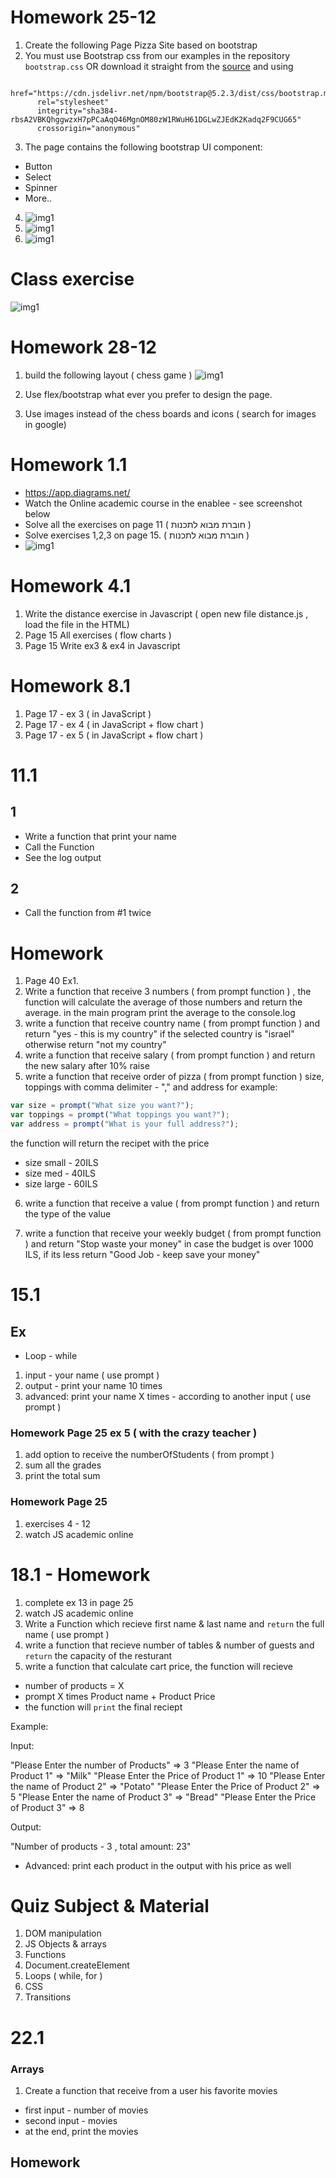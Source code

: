 # Homework 25-12

1. Create the following Page Pizza Site based on bootstrap
2. You must use Bootstrap css from our examples in the repository `bootstrap.css` OR download it straight from the [source](https://cdn.jsdelivr.net/npm/bootstrap@5.2.3/dist/css/bootstrap.min.css)
   and using

```JS
 href="https://cdn.jsdelivr.net/npm/bootstrap@5.2.3/dist/css/bootstrap.min.css"
      rel="stylesheet"
      integrity="sha384-rbsA2VBKQhggwzxH7pPCaAqO46MgnOM80zW1RWuH61DGLwZJEdK2Kadq2F9CUG65"
      crossorigin="anonymous"
```

3. The page contains the following bootstrap UI component:

- Button
- Select
- Spinner
- More..

4. ![img1](./bootstrap-homework-25-12//Screen%20Shot%202022-12-26%20at%201.04.14.png)
5. ![img1](./bootstrap-homework-25-12//Screen%20Shot%202022-12-26%20at%201.04.21.png)
6. ![img1](./bootstrap-homework-25-12//Screen%20Shot%202022-12-26%20at%201.04.27.png)

# Class exercise

![img1](./pizza-blocks.png)

# Homework 28-12

1. build the following layout ( chess game )
   ![img1](./bootstrap-homework-28-12%20homework/chess.com.png)

2. Use flex/bootstrap what ever you prefer to design the page.
3. Use images instead of the chess boards and icons ( search for images in google)

# Homework 1.1

- https://app.diagrams.net/
- Watch the Online academic course in the enablee - see screenshot below
- Solve all the exercises on page 11 ( חוברת מבוא לתכנות )
- Solve exercises 1,2,3 on page 15. ( חוברת מבוא לתכנות )
- ![img1](.//Screen%20Shot%202023-01-02%20at%2013.02.06.png)

# Homework 4.1

1. Write the distance exercise in Javascript ( open new file distance.js , load the file in the HTML)
2. Page 15 All exercises ( flow charts )
3. Page 15 Write ex3 & ex4 in Javascript

# Homework 8.1

1. Page 17 - ex 3 ( in JavaScript )
2. Page 17 - ex 4 ( in JavaScript + flow chart )
3. Page 17 - ex 5 ( in JavaScript + flow chart )

# 11.1

## 1

- Write a function that print your name
- Call the Function
- See the log output

## 2

- Call the function from #1 twice

# Homework

1. Page 40 Ex1.
2. Write a function that receive 3 numbers ( from prompt function ) , the function will calculate the average of those numbers and return the average.
   in the main program print the average to the console.log
3. write a function that receive country name ( from prompt function ) and return "yes - this is my country" if the selected country is "israel" otherwise return "not my country"
4. write a function that receive salary ( from prompt function ) and return the new salary after 10% raise
5. write a function that receive order of pizza ( from prompt function ) size, toppings with comma delimiter - "," and address
   for example:

```js
var size = prompt("What size you want?");
var toppings = prompt("What toppings you want?");
var address = prompt("What is your full address?");
```

the function will return the recipet with the price

- size small - 20ILS
- size med - 40ILS
- size large - 60ILS

6. write a function that receive a value ( from prompt function ) and return the type of the value

7. write a function that receive your weekly budget ( from prompt function ) and return "Stop waste your money" in case the budget is over 1000 ILS, if its less return "Good Job - keep save your money"

# 15.1

## Ex

- Loop - while

1. input - your name ( use prompt )
2. output - print your name 10 times
3. advanced: print your name X times - according to another input ( use prompt )

### Homework Page 25 ex 5 ( with the crazy teacher )

1. add option to receive the numberOfStudents ( from prompt )
2. sum all the grades
3. print the total sum

### Homework Page 25

1. exercises 4 - 12
2. watch JS academic online


# 18.1 - Homework
1. complete ex 13 in page 25
2. watch JS academic online
3. Write a Function which recieve first name & last name and `return` the full name ( use prompt )
4. write a function that recieve number of tables & number of guests and `return` the capacity of the resturant
5. write a function that calculate cart price, the function will recieve
- number of products = X
- prompt  X  times Product name + Product Price
- the function will `print` the final reciept 

Example:

Input:

"Please Enter the number of Products" => 3
"Please Enter the name of Product 1" => "Milk"
"Please Enter the Price of Product 1" => 10
"Please Enter the name of Product 2" => "Potato"
"Please Enter the Price of Product 2" => 5
"Please Enter the name of Product 3" => "Bread"
"Please Enter the Price of Product 3" => 8

Output:

"Number of products - 3 , total amount: 23"

- Advanced: print each product in the output with his price as well


# Quiz Subject & Material 

1. DOM manipulation
2. JS Objects & arrays
3. Functions
4. Document.createElement
5. Loops ( while, for )
6. CSS
7. Transitions


# 22.1

### Arrays
1. Create a function that receive from a user his favorite movies
- first input - number of movies
- second input -  movies 
- at the end, print the movies 

## Homework